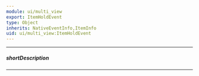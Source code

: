 ```yaml
---
module: ui/multi_view
export: ItemHoldEvent
type: Object
inherits: NativeEventInfo,ItemInfo
uid: ui/multi_view:ItemHoldEvent
---
```

---
##### shortDescription
<!-- Description goes here -->

---
<!-- Description goes here -->